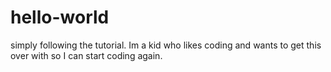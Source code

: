 # hello-world
simply following the tutorial.
Im a kid who likes coding and wants to get this over with so I can start coding again.
